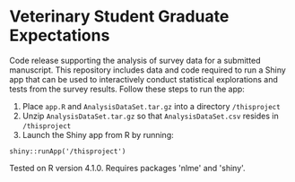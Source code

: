 # Veterinary Student Graduate Expectations
Code release supporting the analysis of survey data for a submitted manuscript. This repository includes data and code required to run a Shiny app that can be used to interactively conduct statistical explorations and tests from the survey results. Follow these steps to run the app:
1. Place `app.R` and `AnalysisDataSet.tar.gz` into a directory `/thisproject` 
2. Unzip `AnalysisDataSet.tar.gz` so that `AnalysisDataSet.csv` resides in `/thisproject`
3. Launch the Shiny app from R by running:
```
shiny::runApp('/thisproject')
```

Tested on R version 4.1.0. Requires packages 'nlme' and 'shiny'.
